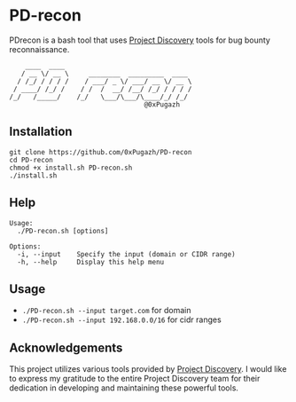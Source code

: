 # PD-recon
PDrecon is a bash tool that uses [Project Discovery](https://github.com/projectdiscovery) tools for bug bounty reconnaissance.
```
    ____  ____                                
   / __ \/ __ \     ________  _________  ____ 
  / /_/ / / / /    / ___/ _ \/ ___/ __ \/ __ \
 / ____/ /_/ /    / /  /  __/ /__/ /_/ / / / /
/_/   /_____/    /_/   \___/\___/\____/_/ /_/ 
                                  @0xPugazh
```

## Installation
```
git clone https://github.com/0xPugazh/PD-recon
cd PD-recon
chmod +x install.sh PD-recon.sh
./install.sh
```

## Help
```
Usage:
  ./PD-recon.sh [options]

Options:
  -i, --input    Specify the input (domain or CIDR range)
  -h, --help     Display this help menu
```
## Usage 
+ ``./PD-recon.sh --input target.com`` for domain
+ ``./PD-recon.sh --input 192.168.0.0/16`` for cidr ranges

## Acknowledgements
This project utilizes various tools provided by [Project Discovery](https://github.com/projectdiscovery). I would like to express my gratitude to the entire Project Discovery team for their dedication in developing and maintaining these powerful tools.
